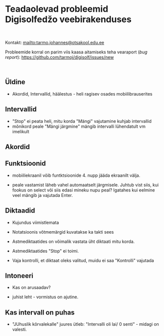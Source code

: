 # Teadaolevad probleemid Digisolfedžo veebirakenduses

<br>

Kontakt: <mailto:tarmo.johannes@otsakool.edu.ee> 

Probleemide korral on parim viis kaasa aitamiseks teha vearaport (_bug report_): <https://github.com/tarmoj/digisolf/issues/new>

<br>

## Üldine


- Akordid, Intervallid, häälestus -  heli ragisev osades mobiilibrauserites



##  Intervallid

- "Stop" ei peata heli, mitu  korda "Mängi" vajutamine kuhjab intervallid
- mõnikord peale "Mängi järgmine" mängib intervalli lühendatult vm imelikult


## Akordid



## Funktsioonid


- mobiiliekraanil võib funtktsioonide 4. nupp jääda  ekraanilt välja.

- peale vastamist läheb vahel automaatselt järgmisele. Juhtub vist siis, kui fookus on select või siis edasi mineku nupu peal? Igatahes kui eelmine veel mängib ja vajutada Enter.


## Diktaadid

- Kujundus viimistlemata

- Notatsioonis võtmemärgid kuvatakse ka takti sees

- Astmediktaatides on võimalik vastata üht diktaati mitu korda.

- Astmediktaatides "Stop" ei toimi.

- Vaja kontrolli, et diktaat oleks valitud, muidu ei saa "Kontrolli" vajutada



## Intoneeri

- Kas on arusaadav?

- juhist leht - vormistus on ajutine.



## Kas intervall on puhas

- "JUhuslik kõrvalekalle" juures ütleb: "Intervalli oli lai/ 0 senti" -  midagi on valesti.

